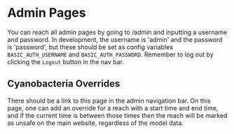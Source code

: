 # Admin Pages

You can reach all admin pages by going to /admin and inputting a username and password.
In development, the username is 'admin' and the password is 'password', but these should
be set as config variables `BASIC_AUTH_USERNAME` and `BASIC_AUTH_PASSWORD`. Remember to log out
by clicking the `Logout` button in the nav bar.

## Cyanobacteria Overrides

There should be a link to this page in the admin navigation bar.
On this page, one can add an override for a reach with a start time and end time,
and if the current time is between those times then the reach will be marked as
unsafe on the main website, regardless of the model data.